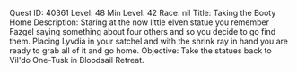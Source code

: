 Quest ID: 40361
Level: 48
Min Level: 42
Race: nil
Title: Taking the Booty Home
Description: Staring at the now little elven statue you remember Fazgel saying something about four others and so you decide to go find them. Placing Lyvdia in your satchel and with the shrink ray in hand you are ready to grab all of it and go home.
Objective: Take the statues back to Vil'do One-Tusk in Bloodsail Retreat.
